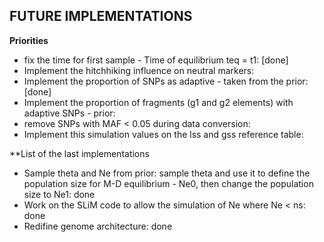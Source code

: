 ## **FUTURE IMPLEMENTATIONS**

**Priorities**
- fix the time for first sample - Time of equilibrium teq = t1: [done]
- Implement the hitchhiking influence on neutral markers:
- Implement the proportion of SNPs as adaptive - taken from the prior: [done]
- Implement the proportion of fragments (g1 and g2 elements) with adaptive SNPs - prior:
- remove SNPs with MAF < 0.05 during data conversion:
- Implement this simulation values on the lss and gss reference table:

**List of the last implementations
- Sample theta and Ne from prior: sample theta and use it to define the population size for M-D equilibrium - Ne0, then change the population size to Ne1: done
- Work on the SLiM code to allow the simulation of Ne where Ne < ns: done
- Redifine genome architecture: done
